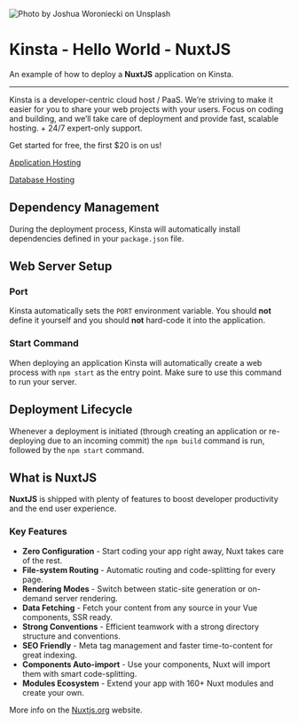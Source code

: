 ![Photo by Joshua Woroniecki on Unsplash](https://user-images.githubusercontent.com/2342458/204334325-7625b781-db8a-40b5-ac3c-91f2d7c8c526.png)

# Kinsta - Hello World - NuxtJS

An example of how to deploy a **NuxtJS** application on Kinsta.

---
Kinsta is a developer-centric cloud host / PaaS. We’re striving to make it easier for you to share your web projects with your users. Focus on coding and building, and we’ll take care of deployment and provide fast, scalable hosting. + 24/7 expert-only support.

Get started for free, the first $20 is on us!

[Application Hosting](https://kinsta.com/application-hosting)

[Database Hosting](https://kinsta.com/database-hosting)

## Dependency Management

During the deployment process, Kinsta will automatically install dependencies defined in your `package.json` file.

## Web Server Setup

### Port

Kinsta automatically sets the `PORT` environment variable. You should **not** define it yourself and you should **not** hard-code it into the application.

### Start Command

When deploying an application Kinsta will automatically create a web process with `npm start` as the entry point. Make sure to use this command to run your server.

## Deployment Lifecycle

Whenever a deployment is initiated (through creating an application or re-deploying due to an incoming commit) the `npm build` command is run, followed by the `npm start` command.

## What is NuxtJS
**NuxtJS** is shipped with plenty of features to boost developer productivity and the end user experience.

### Key Features
- **Zero Configuration** - Start coding your app right away, Nuxt takes care of the rest.
- **File-system Routing** - Automatic routing and code-splitting for every page.
- **Rendering Modes** - Switch between static-site generation or on-demand server rendering.
- **Data Fetching** - Fetch your content from any source in your Vue components, SSR ready.
- **Strong Conventions** - Efficient teamwork with a strong directory structure and conventions.
- **SEO Friendly** - Meta tag management and faster time-to-content for great indexing.
- **Components Auto-import** - Use your components, Nuxt will import them with smart code-splitting.
- **Modules Ecosystem** - Extend your app with 160+ Nuxt modules and create your own.

More info on the [Nuxtjs.org](https://nuxtjs.org/) website.
